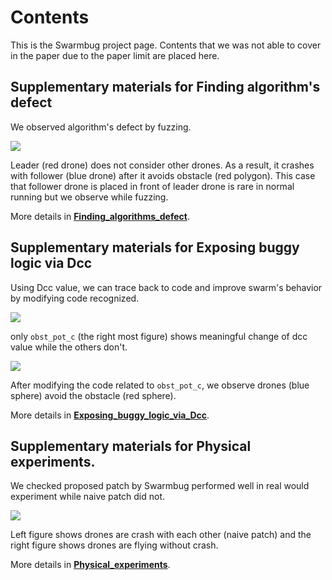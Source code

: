 # Contents

This is the Swarmbug project page.
Contents that we was not able to cover in the paper due to the paper limit are placed here.

## Supplementary materials for Finding algorithm's defect

We observed algorithm's defect by fuzzing.

![](https://github.com/swarmbug/swarmbug/blob/main/main_1_fig1_crash.png)

Leader (red drone) does not consider other drones.
As a result, it crashes with follower (blue drone) after it avoids obstacle (red polygon).
This case that follower drone is placed in front of leader drone is rare in normal running but we observe while fuzzing.

More details in **[Finding_algorithms_defect](https://github.com/swarmbug/swarmbug/tree/main/Finding_algorithms_defect)**.

## Supplementary materials for Exposing buggy logic via Dcc

Using Dcc value, we can trace back to code and improve swarm's behavior by modifying code recognized.

![](https://github.com/swarmbug/swarmbug/blob/main/main_2_fig1_dcc.png)

only `obst_pot_c` (the right most figure) shows meaningful change of dcc value while the others don't.

![](https://github.com/swarmbug/swarmbug/blob/main/Exposing_buggy_logic_via_Dcc/videos/no_fix.gif)

After modifying the code related to `obst_pot_c`, we observe drones (blue sphere) avoid the obstacle (red sphere).

More details in **[Exposing_buggy_logic_via_Dcc](https://github.com/swarmbug/swarmbug/tree/main/Exposing_buggy_logic_via_Dcc)**.

## Supplementary materials for Physical experiments.

We checked proposed patch by Swarmbug performed well in real would experiment while naive patch did not.

![](https://github.com/swarmbug/swarmbug/blob/main/main_3_fig1_phy.png)

Left figure shows drones are crash with each other (naive patch) and the right figure shows drones are flying without crash.

More details in **[Physical_experiments](https://github.com/swarmbug/swarmbug/tree/main/Physical_experiments)**.
